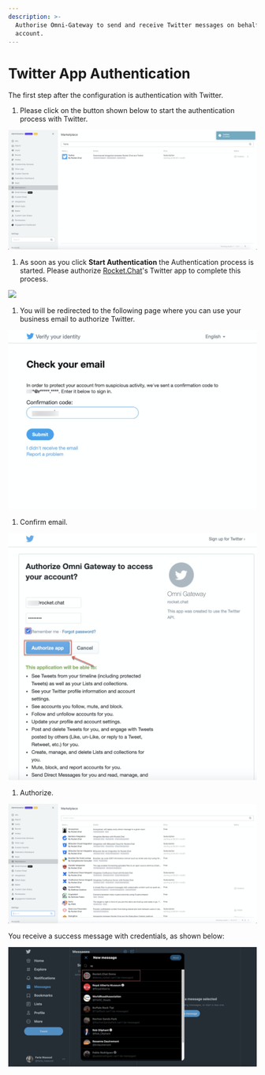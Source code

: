 ```yaml
---
description: >-
  Authorise Omni-Gateway to send and receive Twitter messages on behalf your
  account.
---
```


# Twitter App Authentication

The first step after the configuration is authentication with Twitter.

1. Please click on the button shown below to start the authentication process with Twitter.

![](../../../../../.gitbook/assets/image%20%28398%29.png)

1. As soon as you click **Start Authentication** the  Authentication process is started. Please authorize [Rocket.Chat](http://rocket.chat/)'s Twitter app to complete this process.

![](../../../../../.gitbook/assets/image%20%28414%29.png)

1. You will be redirected to the following page where you can use your business email to authorize Twitter.

![](../../../../../.gitbook/assets/image%20%28418%29.png)

1. Confirm email.

![](../../../../../.gitbook/assets/image%20%28417%29.png)

1. Authorize.

![](../../../../../.gitbook/assets/image%20%28416%29.png)

You receive a success message with credentials, as shown below:

![](../../../../../.gitbook/assets/image%20%28421%29.png)

